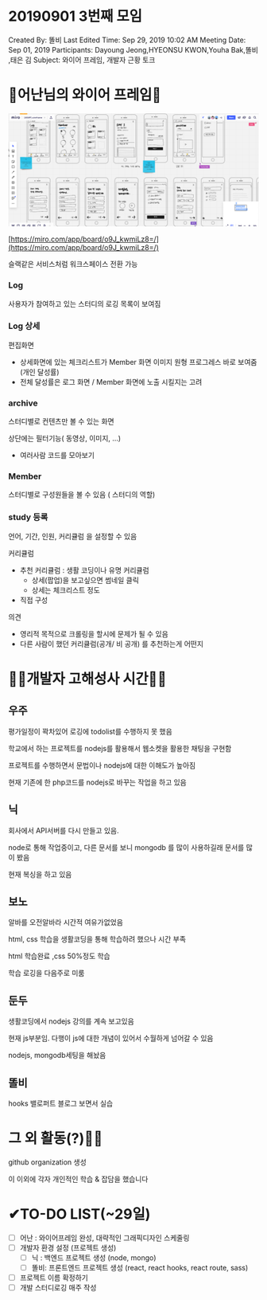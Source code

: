 # 20190901 3번째 모임

Created By: 똘비 
Last Edited Time: Sep 29, 2019 10:02 AM
Meeting Date: Sep 01, 2019
Participants: Dayoung Jeong,HYEONSU KWON,Youha Bak,똘비 ,태은 김
Subject: 와이어 프레임, 개발자 근황 토크

# 🎇어난님의 와이어 프레임🎇

![](Untitled-0a010447-711c-48fa-9a06-b74d4446dd92.png)

[https://miro.com/app/board/o9J_kwmiLz8=/](https://miro.com/app/board/o9J_kwmiLz8=/)

슬랙같은 서비스처럼 워크스페이스 전환 가능

### Log

사용자가 참여하고 있는 스터디의 로깅 목록이 보여짐

### Log 상세

편집화면

- 상세화면에 있는 체크리스트가 Member 화면 이미지 원형 프로그레스 바로 보여줌 (개인 달성률)
- 전체 달성률은 로그 화면 / Member 화면에 노출 시킬지는 고려

### archive

스터디별로 컨텐츠만 볼 수 있는 화면

상단에는 필터기능( 동영상, 이미지, ...)

- 여러사람 코드를 모아보기

### Member

스터디별로 구성원들을 볼 수 있음 ( 스터디의 역할)

### study 등록

언어, 기간, 인원, 커리큘럼 을 설정할 수 있음

커리큘럼

- 추천 커리큘럼 : 생활 코딩이나 유명 커리큘럼
    - 상세(팝업)을 보고싶으면 썸네일 클릭
    - 상세는 체크리스트 정도
- 직접 구성

 의견

- 영리적 목적으로 크롤링을 할시에 문제가 될 수 있음
- 다른 사람이 했던 커리큘럼(공개/ 비 공개) 를 추천하는게 어떤지

# 🙇‍♀️개발자 고해성사 시간🙇‍♀️

## 우주

평가일정이 꽉차있어 로깅에 todolist를 수행하지 못 했음

학교에서 하는 프로젝트를 nodejs를 활용해서 웹소켓을 활용한 채팅을 구현함

프로젝트를 수행하면서 문법이나 nodejs에 대한 이해도가 높아짐

현재 기존에 한 php코드를 nodejs로 바꾸는 작업을 하고 있음

## 닉

회사에서 API서버를 다시 만들고 있음. 

node로 통해 작업중이고, 다른 문서를 보니 mongodb 를  많이 사용하길래  문서를 많이 봤음

현재 복싱을 하고 있음

## 보노

알바를 오전알바라 시간적 여유가없었음

html, css 학습을 생활코딩을 통해 학습하려 했으나 시간 부족

html 학습완료 ,css 50%정도 학습

학습 로깅을 다음주로 미룸

## 둔두

생활코딩에서 nodejs 강의를 계속 보고있음

현재 js부분임. 다행이 js에 대한 개념이 있어서 수월하게 넘어갈 수 있음

nodejs, mongodb세팅을 해놨음

## 똘비

hooks 밸로퍼트 블로그 보면서 실습

# 그 외 활동(?)🚶‍♂️

github organization 생성

이 이외에 각자 개인적인 학습 & 잡담을 했습니다 

# ✔TO-DO LIST(~29일)

- [ ]  어난 : 와이어프레임 완성, 대략적인 그래픽디자인 스케줄링
- [ ]  개발자 환경 설정 (프로젝트 생성)
    - [ ]  닉 : 백엔드 프로젝트 생성 (node, mongo)
    - [ ]  똘비: 프론트엔드 프로젝트 생성  (react, react hooks, react route, sass)
- [ ]  프로젝트 이름 확정하기
- [ ]  개발 스터디로깅 매주 작성